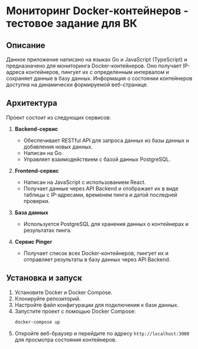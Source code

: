 # Мониторинг Docker-контейнеров - тестовое задание для ВК

## Описание

Данное приложение написано на языках Go и JavaScript (TypeScript) и предназначено для мониторинга Docker-контейнеров. Оно получает IP-адреса контейнеров, пингует их с определенным интервалом и сохраняет данные в базу данных. Информация о состоянии контейнеров доступна на динамически формируемой веб-странице.

## Архитектура

Проект состоит из следующих сервисов:

1. **Backend-сервис**
   - Обеспечивает RESTful API для запроса данных из базы данных и добавления новых данных.
   - Написан на Go.
   - Управляет взаимодействием с базой данных PostgreSQL.

2. **Frontend-сервис**
   - Написан на JavaScript с использованием React.
   - Получает данные через API Backend и отображает их в виде таблицы с IP-адресами, временем пинга и датой последней проверки.

3. **База данных**
   - Используется PostgreSQL для хранения данных о контейнерах и результатах пинга.

4. **Сервис Pinger**
   - Получает список всех Docker-контейнеров, пингует их и отправляет результаты в базу данных через API Backend.


## Установка и запуск

1. Установите Docker и Docker Compose.
2. Клонируйте репозиторий.
3. Настройте файл конфигурации для подключения к базе данных.
4. Запустите проект с помощью Docker Compose:
   ```bash
   docker-compose up
   ```
5. Откройте веб-браузер и перейдите по адресу `http://localhost:3000` для просмотра состояния контейнеров.
